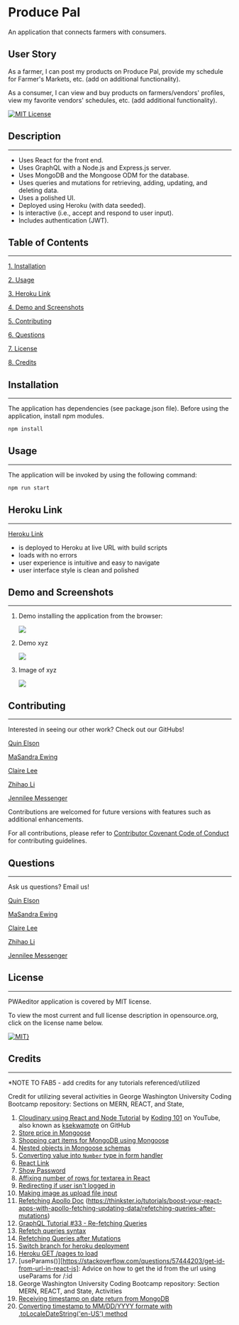 # Produce Pal
An application that connects farmers with consumers.

## User Story
As a farmer, I can post my products on Produce Pal, provide my schedule for Farmer's Markets, etc. (add on additional functionality).

As a consumer, I can view and buy products on farmers/vendors' profiles, view my favorite vendors' schedules, etc. (add additional functionality).

[![MIT License](https://img.shields.io/badge/License-MIT-blue.svg)](https://opensource.org/licenses/MIT)

## Description
---
- Uses React for the front end. 
- Uses GraphQL with a Node.js and Express.js server.
- Uses MongoDB and the Mongoose ODM for the database.
- Uses queries and mutations for retrieving, adding, updating, and deleting data. 
- Uses a polished UI. 
- Deployed using Heroku (with data seeded).
- Is interactive (i.e., accept and respond to user input).
- Includes authentication (JWT).

## Table of Contents
---
[1. Installation](#installation)

[2. Usage](#usage)

[3. Heroku Link](#heroku-link)

[4. Demo and Screenshots](#demo-and-screenshots)

[5. Contributing](#contributing)

[6. Questions](#questions)

[7. License](#license)

[8. Credits](#credits)

## Installation 
---
The application has dependencies (see package.json file). Before using the application, install npm modules.

```bash
npm install
```
## Usage 
---
The application will be invoked by using the following command:

```bash
npm run start 
```
## Heroku Link
---
[Heroku Link](https://ppt-1.herokuapp.com/) 
* is deployed to Heroku at live URL with build scripts
* loads with no errors
* user experience is intuitive and easy to navigate
* user interface style is clean and polished

 ## Demo and Screenshots 
---
1. Demo installing the application from the browser:

    <img src="./xyz">

2. Demo xyz

    <img src="./xyz">


3. Image of xyz

    <img src="./xyz">

## Contributing 
---
Interested in seeing our other work? Check out our GitHubs!

[Quin Elson](https://github.com/qelson)

[MaSandra Ewing](https://github.com/mewing0328)

[Claire Lee](https://github.com/leeclaire156)

[Zhihao Li](https://github.com/lzh1990214)

[Jennilee Messenger](https://github.com/JMess87)


Contributions are welcomed for future versions with features such as additional enhancements.

For all contributions, please refer to [Contributor Covenant Code of Conduct](https://www.contributor-covenant.org/version/2/1/code_of_conduct/code_of_conduct.md) for contributing guidelines.

## Questions
---
Ask us questions? Email us!

[Quin Elson](mailto:qelson@protonmail.com)

[MaSandra Ewing](mailto:masandraewing@gmail.com)

[Claire Lee](mailto:lee.claire156@gmail.com)

[Zhihao Li](mailto:zli02@alumni.risd.edu)

[Jennilee Messenger](mailto:jennilee.messenger@gmail.com)

## License 
---
PWAeditor application is covered by MIT license. 

 To view the most current and full license description in opensource.org, click on the license name below.  

 [![MIT}](https://img.shields.io/badge/License-MIT-blue.svg)](https://opensource.org/licenses/MIT)

## Credits
---
*NOTE TO FAB5 - add credits for any tutorials referenced/utilized

Credit for utilizing several activities in George Washington University Coding Bootcamp repository: Sections on MERN, REACT, and State, 

1. [Cloudinary using React and Node Tutorial](https://www.youtube.com/watch?v=3o1Z5N9TeuQ) by [Koding 101](https://www.youtube.com/@koding_101) on YouTube, also known as [ksekwamote](https://github.com/ksekwamote) on GitHub
2. [Store price in Mongoose](https://stackoverflow.com/questions/13304129/how-should-i-store-a-price-in-mongoose)
3. [Shopping cart items for MongoDB using Mongoose](https://copyprogramming.com/howto/insert-online-shopping-cart-items-into-mongodb-using-mongoose)
4. [Nested objects in Mongoose schemas](https://stackoverflow.com/questions/39596625/nested-objects-in-mongoose-schemas)
5. [Converting value into `Number` type in form handler](https://stackoverflow.com/questions/66132421/updating-input-type-number-in-react-form)
6. [React Link](https://reactrouter.com/en/main/components/link-native)
7. [Show Password](https://melvingeorge.me/blog/show-or-hide-password-ability-reactjs)
8. [Affixing number of rows for textarea in React](https://www.pluralsight.com/guides/how-to-use-multiline-text-area-in-reactjs)
9. [Redirecting if user isn't logged in](https://stackoverflow.com/questions/47476186/when-user-is-not-logged-in-redirect-to-login-reactjs)
10. [Making image as upload file input](https://youtu.be/dTFXufTgfOE?t=7418)
11. [Refetching Apollo Doc](https://www.apollographql.com/docs/react/data/queries/#refetching)
(https://thinkster.io/tutorials/boost-your-react-apps-with-apollo-fetching-updating-data/refetching-queries-after-mutations)
12. [GraphQL Tutorial #33 - Re-fetching Queries](https://www.youtube.com/watch?v=07uyIZMqgJM)
13. [Refetch queries syntax](https://stackoverflow.com/questions/72801198/apollo-client-refetch-queries)
14. [Refetching Queries after Mutations](https://thinkster.io/tutorials/boost-your-react-apps-with-apollo-fetching-updating-data/refetching-queries-after-mutations)
15. [Switch branch for heroku deployment](https://stackoverflow.com/questions/21947406/git-push-heroku-master-says-everything-up-to-date-but-the-app-is-not-current)
16. [Heroku GET /pages to load](https://stackoverflow.com/questions/68734723/heroku-cannot-get-any-page)
17. [useParams()][https://stackoverflow.com/questions/57444203/get-id-from-url-in-react-js]: Advice on how to get the id from the url using useParams for /:id
18. George Washington University Coding Bootcamp repository: Section MERN, REACT, and State, Activities
19. [Receiving timestamp on date return from MongoDB](https://stackoverflow.com/questions/74724711/mongodb-query-dates-returning-as-string-of-numbers)
20. [Converting timestamp to MM/DD/YYYY formate with .toLocaleDateString('en-US') method](https://bobbyhadz.com/blog/javascript-convert-milliseconds-to-date)